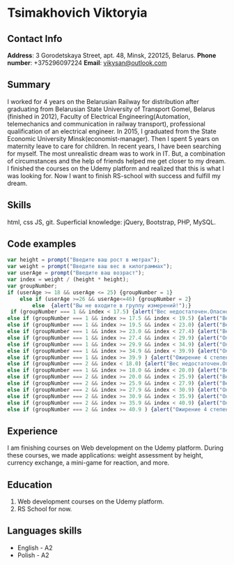# Tsimakhovich Viktoryia
## Contact Info 
**Address**: 3 Gorodetskaya Street, apt. 48, Minsk, 220125, Belarus. **Phone number**: +375296097224 **Email**: vikysan@outlook.com 
## Summary
  I worked for 4 years on the Belarusian Railway for distribution after graduating from Belarusian State University of Transport Gomel, Belarus (finished in 2012), Faculty of Electrical Engineering(Automation, telemechanics and communication in railway transport), professional qualification of an electrical engineer. In 2015, I graduated from the State Economic University Minsk(economist-manager). Then I spent 5 years on maternity leave to care for children. In recent years, I have been searching for myself. The most unrealistic dream was to work in IT. But, a combination of circumstances and the help of friends helped me get closer to my dream. I finished the courses on the Udemy platform and realized that this is what I was looking for. Now I want to finish RS-school with success and fulfill my dream.

## Skills
html, css JS, git. Superficial knowledge: jQuery, Bootstrap, PHP, MySQL.

## Code examples
```javascript
var height = prompt("Введите ваш рост в метрах");
var weight = prompt("Введите ваш вес в килограммах");
var userAge = prompt("Введите ваш возраст");
var index = weight / (height * height);
var groupNumber;
if (userAge >= 18 && userAge <= 25) {groupNumber = 1}
	else if (userAge >=26 && userAge<=46) {groupNumber = 2}
		else  {alert("Вы не входите в группу измерений!");}
 if (groupNumber === 1 && index < 17.5) {alert("Вес недостаточен.Опасно для здоровья");}
else if (groupNumber === 1 && index >= 17.5 && index < 19.5) {alert("Вес слегка снижен.Неопасно для здоровья");}
else if (groupNumber === 1 && index >= 19.5 && index < 23.0) {alert("Вес нормальный");}
else if (groupNumber === 1 && index >= 23.0 && index < 27.4) {alert("Вес излишний");}
else if (groupNumber === 1 && index >= 27.4 && index < 29.9) {alert("Ожирение 1 степени");}
else if (groupNumber === 1 && index >= 29.9 && index < 34.9) {alert("Ожирение 2 степени");}
else if (groupNumber === 1 && index >= 34.9 && index < 39.9) {alert("Ожирение 3 степени");}
else if (groupNumber === 1 && index >= 39.9 ) {alert("Ожирение 4 степени");}
else if (groupNumber === 2 && index < 18.0) {alert("Вес недостаточен.Опасно для здоровья");}
else if (groupNumber === 1 && index >= 18.0 && index < 20.0) {alert("Вес слегка снижен.Неопасно для здоровья");}
else if (groupNumber === 2 && index >= 20.0 && index < 25.9) {alert("Вес нормальный");}
else if (groupNumber === 2 && index >= 25.9 && index < 27.9) {alert("Вес излишний");}
else if (groupNumber === 2 && index >= 27.9 && index < 30.9) {alert("Ожирение 1 степени");}
else if (groupNumber === 2 && index >= 30.9 && index < 35.9) {alert("Ожирение 2 степени");}
else if (groupNumber === 2 && index >= 35.9 && index < 40.9) {alert("Ожирение 3 степени");}
else if (groupNumber === 2 && index >= 40.9 ) {alert("Ожирение 4 степени");}
```

## Experience
I am finishing courses on Web development on the Udemy platform. During these courses, we made applications: weight assessment by height, currency exchange, a mini-game for reaction, and more.

## Education
1. Web development courses on the Udemy platform.
2. RS School for now.

## Languages skills
* English - A2 
* Polish - A2